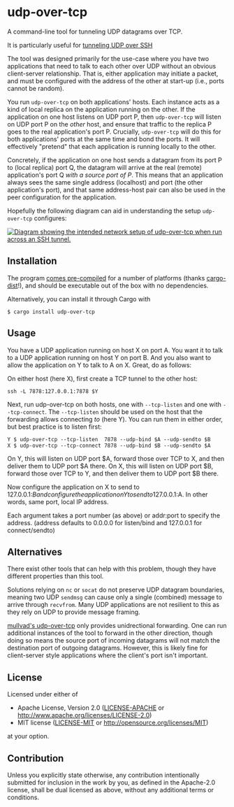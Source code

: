 # udp-over-tcp

A command-line tool for tunneling UDP datagrams over TCP.

It is particularly useful for [tunneling UDP over SSH][so]

The tool was designed primarily for the use-case where you have two
applications that need to talk to each other over UDP without an obvious
client-server relationship. That is, either application may initiate a
packet, and must be configured with the address of the other at
start-up (i.e., ports cannot be random).

You run `udp-over-tcp` on both applications' hosts. Each instance acts
as a kind of local replica on the application running on the other. If
the application on one host listens on UDP port P, then `udp-over-tcp`
will listen on UDP port P on the _other_ host, and ensure that traffic
to the replica P goes to the real application's port P. Crucially,
`udp-over-tcp` will do this for both applications' ports at the same
time and bond the ports. It will effectively "pretend" that each
application is running locally to the other.

Concretely, if the application on one host sends a datagram from its
port P to (local replica) port Q, the datagram will arrive at the real
(remote) application's port Q *with a source port of P*. This means that
an application always sees the same single address (localhost)
and port (the other application's port), and that same address-host pair
can also be used in the peer configuration for the application.

Hopefully the following diagram can aid in understanding the setup
`udp-over-tcp` configures:

[![Diagram showing the intended network setup of udp-over-tcp when run
across an SSH tunnel.](diagram.svg)][diag]

## Installation

The program [comes pre-compiled][rel] for a number of platforms (thanks
[cargo-dist]!), and should be executable out of the box with no
dependencies.

Alternatively, you can install it through Cargo with

```console
$ cargo install udp-over-tcp
```

[so]: https://superuser.com/questions/53103/udp-traffic-through-ssh-tunnel/
[diag]: https://excalidraw.com/#json=oIUskge-sbnxvosJ5GMiz,9cF_06fOe8FImnZVMQboNQ
[rel]: https://github.com/jonhoo/udp-over-tcp/releases
[cargo-dist]: https://opensource.axo.dev/cargo-dist/

## Usage

You have a UDP application running on host X on port A.
You want it to talk to a UDP application running on host Y on port B.
And you also want to allow the application on Y to talk to A on X.
Great, do as follows:

On either host (here X), first create a TCP tunnel to the other host:

    ssh -L 7878:127.0.0.1:7878 $Y

Next, run udp-over-tcp on both hosts, one with `--tcp-listen` and one with `--tcp-connect`.
The `--tcp-listen` should be used on the host that the forwarding allows connecting _to_ (here Y).
You can run them in either order, but best practice is to listen first:

    Y $ udp-over-tcp --tcp-listen  7878 --udp-bind $A --udp-sendto $B
    X $ udp-over-tcp --tcp-connect 7878 --udp-bind $B --udp-sendto $A

On Y, this will listen on UDP port $A, forward those over TCP to X, and then deliver them to UDP port $A there.
On X, this will listen on UDP port $B, forward those over TCP to Y, and then deliver them to UDP port $B there.

Now configure the application on X to send to 127.0.0.1:$B
and configure the application on Y to send to 127.0.0.1:$A.
In other words, same port, local IP address.

Each argument takes a port number (as above) or addr:port to specify the address.
(address defaults to 0.0.0.0 for listen/bind and 127.0.0.1 for connect/sendto)

## Alternatives

There exist other tools that can help with this problem, though they
have different properties than this tool.

Solutions relying on `nc` or `socat` do not preserve UDP datagram
boundaries, meaning two UDP `sendmsg` can cause only a single (combined)
message to arrive through `recvfrom`. Many UDP applications are not
resilient to this as they rely on UDP to provide message framing.

[mullvad's udp-over-tcp][mullvad] only provides unidrectional
forwarding. One can run additional instances of the tool to forward in
the other direction, though doing so means the source port of incoming
datagrams will not match the destination port of outgoing datagrams.
However, this is likely fine for client-server style applications where
the client's port isn't important.

[mullvad]: https://github.com/mullvad/udp-over-tcp

## License

Licensed under either of

 * Apache License, Version 2.0
   ([LICENSE-APACHE](LICENSE-APACHE) or http://www.apache.org/licenses/LICENSE-2.0)
 * MIT license
   ([LICENSE-MIT](LICENSE-MIT) or http://opensource.org/licenses/MIT)

at your option.

## Contribution

Unless you explicitly state otherwise, any contribution intentionally submitted
for inclusion in the work by you, as defined in the Apache-2.0 license, shall be
dual licensed as above, without any additional terms or conditions.
